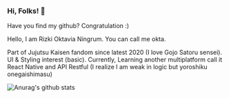 ### Hi, Folks! 👋

Have you find my github? Congratulation :)

Hello, I am Rizki Oktavia Ningrum. You can call me okta.

Part of Jujutsu Kaisen fandom since latest 2020 (I love Gojo Satoru sensei). UI & Styling interest (basic). Currently, Learning another multiplatform call it React Native and API Restful (I realize I am weak in logic but yoroshiku onegaishimasu)

![Anurag's github stats](https://github-readme-stats.vercel.app/api?username=roningrum&show_icons=true&theme=tokyonight)
<!-- tokyonight
**roningrum/roningrum** is a ✨ _special_ ✨ repository because its `README.md` (this file) appears on your GitHub profile.

Here are some ideas to get you started:

- 🔭 I’m currently working on ...
- 🌱 I’m currently learning ...
- 👯 I’m looking to collaborate on ...
- 🤔 I’m looking for help with ...
- 💬 Ask me about ...
- 📫 How to reach me: ...
- 😄 Pronouns: ...
- ⚡ Fun Fact: I have some Gojo Satoru merch. I call it motivation
-->
